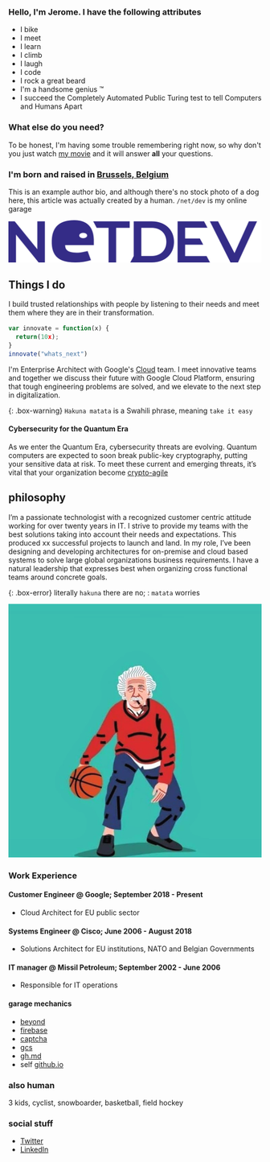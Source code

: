
### Hello, I'm Jerome. I have the following attributes

- I bike
- I meet
- I learn
- I climb
- I laugh
- I code
- I rock a great beard
- I'm a handsome genius &#8482;
- I succeed the Completely Automated Public Turing test to tell Computers and Humans Apart

### What else do you need?

To be honest, I'm having some trouble remembering right now, so why don't you just watch [my movie](https://en.wikipedia.org/wiki/The_Princess_Bride_%28film%29) and it will answer **all** your questions.

### I'm born and raised in [Brussels, Belgium](https://goo.gl/maps/Xhy4aBu1WYrbBHe97)

This is an example author bio, and although there's no stock photo of a dog here, this article was actually created by a human. `/net/dev` is my online garage 

![Yellow Duck](/assets/img/logo.png 'Logo')

## Things I do

I build trusted relationships with people by listening to their needs and meet them where they are in their transformation.

```javascript
var innovate = function(x) {
  return(10x);
}
innovate("whats_next")
```

I'm Enterprise Architect with Google's [Cloud](https://cloud.google.com) team. I meet innovative teams and together we discuss their future with Google Cloud Platform, ensuring that tough engineering problems are solved, and we elevate to the next step in digitalization.

{: .box-warning}
`Hakuna matata` is a Swahili phrase, meaning `take it easy`

#### Cybersecurity for the Quantum Era

As we enter the Quantum Era, cybersecurity threats are evolving. Quantum computers are expected to soon break public-key cryptography, putting your sensitive data at risk. To meet these current and emerging threats, it’s vital that your organization become [crypto-agile](https://cloud.google.com/blog/products/identity-security/how-google-is-preparing-for-a-post-quantum-world)

## philosophy

I’m a passionate technologist with a recognized customer centric attitude working for over twenty years in IT.  I strive to provide my teams with the best solutions taking into account their needs and expectations. This produced xx successful projects to launch and land.  In my role, I’ve been  designing and developing architectures for on-premise and cloud based systems to solve large global organizations business requirements.  I have a natural leadership that expresses best when organizing cross functional teams around concrete goals.

{: .box-error}
literally `hakuna` there are no; : `matata` worries

![Yellow Duck](/assets/img/einstein.jpg 'avatar')

### Work Experience

#### Customer Engineer @ Google; September  2018 - Present

- Cloud  Architect for EU public sector

#### Systems Engineer @ Cisco; June  2006 - August 2018

- Solutions Architect for EU institutions, NATO and Belgian Governments

#### IT manager @ Missil Petroleum; September 2002 - June 2006

- Responsible for IT operations

#### garage mechanics

- [beyond](https://beyond.netdev.be/)
- [firebase](https://fb.netdev.be/)
- [captcha](https://web3.netdev.be/)
- [gcs](https://netdev.be)
- [gh.md](https://v3.netdev.be)
- self [github.io](https://blog.netdev.be)

### also human

3 kids, cyclist, snowboarder, basketball, field hockey

### social stuff

- [Twitter](https://twitter.com/jpaquay)
- [LinkedIn](https://linkedin.com/in/jeromepaquay)
